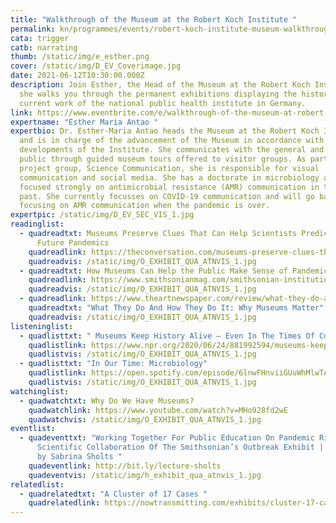 ```yaml
---
title: "Walkthrough of the Museum at the Robert Koch Institute "
permalink: kn/programmes/events/robert-koch-institute-museum-walkthrough/
cata: trigger
catb: narrating
thumb: /static/img/e_esther.png
cover: /static/img/D_EV_Coverimage.jpg
date: 2021-06-12T10:30:00.000Z
description: Join Esther, the Head of the Museum at the Robert Koch Institute as
  she walks you through the permanent exhibitions displaying the history and
  current work of the national public health institute in Germany.
link: https://www.eventbrite.com/e/walkthrough-of-the-museum-at-robert-koch-institute-event-registration-148309895891
expertname: "Esther Maria Antao "
expertbio: Dr. Esther-Maria Antao heads the Museum at the Robert Koch Institute
  and is in charge of the advancement of the Museum in accordance with ongoing
  developments of the Institute. She communicates with the general and expert
  public through guided museum tours offered to visitor groups. As part of the
  project group, Science Communication, she is responsible for visual
  communication and social media. She has a doctorate in microbiology and has
  focused strongly on antimicrobial resistance (AMR) communication in the recent
  past. She currently focusses on COVID-19 communication and will go back to
  focusing on AMR communication when the pandemic is over.
expertpic: /static/img/D_EV_SEC_VIS_1.jpg
readinglist:
  - quadreadtxt: Museums Preserve Clues That Can Help Scientists Predict And Analyze
      Future Pandemics
    quadreadlink: https://theconversation.com/museums-preserve-clues-that-can-help-scientists-predict-and-analyze-future-pandemics-141175
    quadreadvis: /static/img/O_EXHIBIT_QUA_ATNVIS_1.jpg
  - quadreadtxt: How Museums Can Help the Public Make Sense of Pandemics
    quadreadlink: https://www.smithsonianmag.com/smithsonian-institution/how-museums-can-help-public-make-sense-pandemics-180974281/
    quadreadvis: /static/img/O_EXHIBIT_QUA_ATNVIS_1.jpg
  - quadreadlink: https://www.theartnewspaper.com/review/what-they-do-and-how-they-do-it-why-museums-matter
    quadreadtxt: "What They Do And How They Do It: Why Museums Matter"
    quadreadvis: /static/img/O_EXHIBIT_QUA_ATNVIS_1.jpg
listeninglist:
  - quadlisttxt: " Museums Keep History Alive — Even In The Times Of Coronavirus"
    quadlistlink: https://www.npr.org/2020/06/24/881992594/museums-keep-history-alive-even-in-the-times-of-coronavirus
    quadlistvis: /static/img/O_EXHIBIT_QUA_ATNVIS_1.jpg
  - quadlisttxt: "In Our Time: Microbiology"
    quadlistlink: https://open.spotify.com/episode/6lnwFHnviiGUuWhMlwTATa
    quadlistvis: /static/img/O_EXHIBIT_QUA_ATNVIS_1.jpg
watchinglist:
  - quadwatchtxt: Why Do We Have Museums?
    quadwatchlink: https://www.youtube.com/watch?v=MHo928fd2wE
    quadwatchvis: /static/img/O_EXHIBIT_QUA_ATNVIS_1.jpg
eventlist:
  - quadeventtxt: "Working Together For Public Education On Pandemic Risks: The
      Scientific Collaboration Of The Smithsonian’s Outbreak Exhibit | Lecture
      by Sabrina Sholts "
    quadeventlink: http://bit.ly/lecture-sholts
    quadeventvis: /static/img/h_exhibit_qua_atnvis_1.jpg
relatedlist:
  - quadrelatedtxt: "A Cluster of 17 Cases "
    quadrelatedlink: https://nowtransmitting.com/exhibits/cluster-17-cases/
---
```

